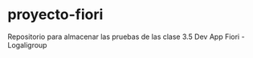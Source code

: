 # proyecto-fiori
Repositorio para almacenar las pruebas de las clase 3.5 Dev App Fiori - Logaligroup
